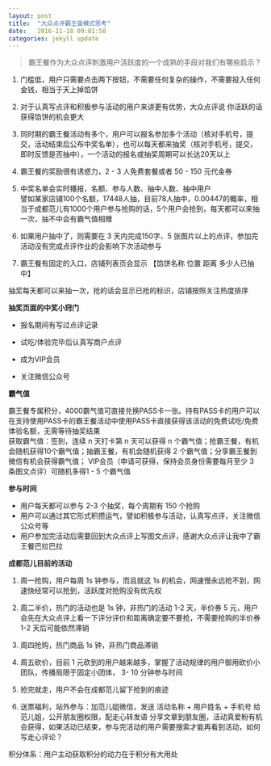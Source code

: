 ```yaml
---
layout: post
title:  "大众点评霸王餐模式思考"
date:   2016-11-18 09:01:50
categories: jekyll update
---
```


> 霸王餐作为大众点评刺激用户活跃度的一个成熟的手段对我们有哪些启示？  

1. 门槛低，用户只需要点击两下按钮，不需要任何复杂的操作，不需要投入任何金钱，相当于天上掉馅饼

2. 对于认真写点评和积极参与活动的用户来讲更有优势，大众点评说 你活跃的话获得馅饼的机会更大  

3. 同时期的霸王餐活动有多个，用户可以报名参加多个活动（核对手机号，提交，活动结束后公布中奖名单），也可以每天都来抽奖（核对手机号，提交，即时反馈是否抽中），一个活动的报名或抽奖周期可以长达20天以上  

4. 霸王餐的奖励很有诱惑力，2 - 3 人免费套餐或者 50 - 150 元代金券  

5. 中奖名单会实时播报，名额、参与人数、抽中人数、抽中用户  
譬如某家店铺100个名额，17448人抽，目前78人抽中，0.00447的概率，相当于成都范儿有1000个用户参与抢购的话，5个用户会抢到，每天都可以来抽一次，抽不中会有霸气值相赠  

6. 如果用户抽中了，则需要在 3 天内完成150字、5 张图片以上的点评，参加完活动没有完成点评作业的会影响下次活动参与   

7. 霸王餐有固定的入口，店铺列表页会显示 【馅饼名称 位置 距离 多少人已抽中】  

抽奖每天都可以来抽一次，抢的话会显示已抢的标识，店铺按照关注热度排序  

**抽奖页面的中奖小窍门**  

- 报名期间有写过点评记录  

- 试吃/体验完毕后认真写商户点评  

- 成为VIP会员  

- 关注微信公众号  

**霸气值**  

霸王餐专属积分，4000霸气值可直接兑换PASS卡一张。持有PASS卡的用户可以在支持使用PASS卡的霸王餐活动中使用PASS卡直接获得该活动的免费试吃/免费体验名额，无需等待抽奖结果    
获取霸气值：签到，连续 n 天打卡第 n 天可以获得 n 个霸气值；抢霸王餐，有机会随机获得10个霸气值；抽霸王餐，有机会随机获得 2 个霸气值；分享霸王餐到微信有机会获得霸气值；
VIP会员（申请可获得，保持会员身份需要每月至少 3 条图文点评）可随机多得1 - 5 个霸气值  

**参与时间**  

- 用户每天都可以参与 2-3 个抽奖，每个周期有 150 个抢购    
- 用户可以通过其它形式积攒运气，譬如积极参与活动，认真写点评，关注微信公众号等  
- 用户参加完活动后需要回到大众点评上写图文点评，感谢大众点评让我中了霸王餐巴拉巴拉  

**成都范儿目前的活动**  

1. 周一抢购，用户每周 1s 钟参与，而且就这 1s 的机会，网速慢永远抢不到，网速快经常可以抢到，活跃度对抢购没有优先权  

2. 周二半价，热门的活动也是 1s 钟，非热门的活动 1-2 天，半价券 5 元，用户会先在大众点评上看一下评分评价和距离确定要不要抢，不需要抢购的半价券 1-2 天后可能依然滞销  

3. 周四抢购，热门商品 1s 钟，非热门商品滞销  

4. 周五砍价，目前 1 元砍到的用户越来越多，掌握了活动规律的用户御用砍价小团队，传播局限于固定小团体， 3- 10 分钟参与时间  

5. 抢完就走，用户不会在成都范儿留下抢到的痕迹  

6. 送票福利，站外参与：加范儿姐微信，发送 活动名称 + 用户姓名 + 手机号 给范儿姐，公开朋友圈权限，配走心转发语 分享文章到朋友圈，活动真爱粉有机会获得，如果活动已结束，参与完活动的用户需要搜索才能再看到活动，如何写走心评论？   

积分体系：用户主动获取积分的动力在于积分有大用处
